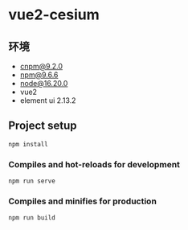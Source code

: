 # vue2-cesium

## 环境 
- cnpm@9.2.0 
- npm@9.6.6
- node@16.20.0
- vue2
- element ui 2.13.2

## Project setup
```
npm install
```

### Compiles and hot-reloads for development
```
npm run serve
```

### Compiles and minifies for production
```
npm run build
```
